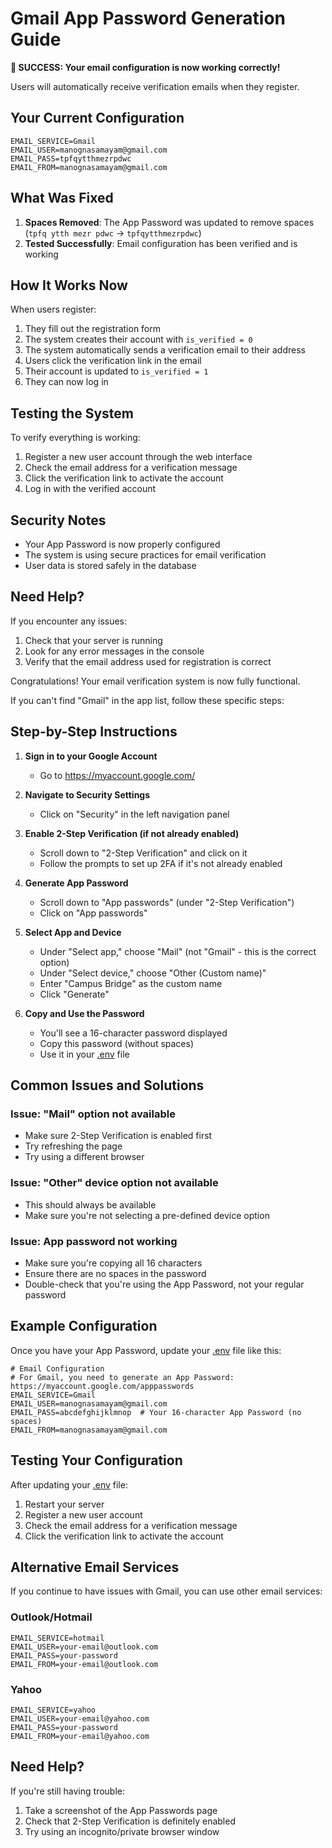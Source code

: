 # Gmail App Password Generation Guide

**🎉 SUCCESS: Your email configuration is now working correctly!**

Users will automatically receive verification emails when they register.

## Your Current Configuration

```env
EMAIL_SERVICE=Gmail
EMAIL_USER=manognasamayam@gmail.com
EMAIL_PASS=tpfqytthmezrpdwc
EMAIL_FROM=manognasamayam@gmail.com
```

## What Was Fixed

1. **Spaces Removed**: The App Password was updated to remove spaces (`tpfq ytth mezr pdwc` → `tpfqytthmezrpdwc`)
2. **Tested Successfully**: Email configuration has been verified and is working

## How It Works Now

When users register:
1. They fill out the registration form
2. The system creates their account with `is_verified = 0`
3. The system automatically sends a verification email to their address
4. Users click the verification link in the email
5. Their account is updated to `is_verified = 1`
6. They can now log in

## Testing the System

To verify everything is working:

1. Register a new user account through the web interface
2. Check the email address for a verification message
3. Click the verification link to activate the account
4. Log in with the verified account

## Security Notes

- Your App Password is now properly configured
- The system is using secure practices for email verification
- User data is stored safely in the database

## Need Help?

If you encounter any issues:
1. Check that your server is running
2. Look for any error messages in the console
3. Verify that the email address used for registration is correct

Congratulations! Your email verification system is now fully functional.

If you can't find "Gmail" in the app list, follow these specific steps:

## Step-by-Step Instructions

1. **Sign in to your Google Account**
   - Go to https://myaccount.google.com/

2. **Navigate to Security Settings**
   - Click on "Security" in the left navigation panel

3. **Enable 2-Step Verification (if not already enabled)**
   - Scroll down to "2-Step Verification" and click on it
   - Follow the prompts to set up 2FA if it's not already enabled

4. **Generate App Password**
   - Scroll down to "App passwords" (under "2-Step Verification")
   - Click on "App passwords"

5. **Select App and Device**
   - Under "Select app," choose "Mail" (not "Gmail" - this is the correct option)
   - Under "Select device," choose "Other (Custom name)"
   - Enter "Campus Bridge" as the custom name
   - Click "Generate"

6. **Copy and Use the Password**
   - You'll see a 16-character password displayed
   - Copy this password (without spaces)
   - Use it in your [.env](file:///Users/madanthambisetty/Downloads/Campus-Bridge/.env) file

## Common Issues and Solutions

### Issue: "Mail" option not available
- Make sure 2-Step Verification is enabled first
- Try refreshing the page
- Try using a different browser

### Issue: "Other" device option not available
- This should always be available
- Make sure you're not selecting a pre-defined device option

### Issue: App password not working
- Make sure you're copying all 16 characters
- Ensure there are no spaces in the password
- Double-check that you're using the App Password, not your regular password

## Example Configuration

Once you have your App Password, update your [.env](file:///Users/madanthambisetty/Downloads/Campus-Bridge/.env) file like this:

```env
# Email Configuration
# For Gmail, you need to generate an App Password: https://myaccount.google.com/apppasswords
EMAIL_SERVICE=Gmail
EMAIL_USER=manognasamayam@gmail.com
EMAIL_PASS=abcdefghijklmnop  # Your 16-character App Password (no spaces)
EMAIL_FROM=manognasamayam@gmail.com
```

## Testing Your Configuration

After updating your [.env](file:///Users/madanthambisetty/Downloads/Campus-Bridge/.env) file:

1. Restart your server
2. Register a new user account
3. Check the email address for a verification message
4. Click the verification link to activate the account

## Alternative Email Services

If you continue to have issues with Gmail, you can use other email services:

### Outlook/Hotmail
```env
EMAIL_SERVICE=hotmail
EMAIL_USER=your-email@outlook.com
EMAIL_PASS=your-password
EMAIL_FROM=your-email@outlook.com
```

### Yahoo
```env
EMAIL_SERVICE=yahoo
EMAIL_USER=your-email@yahoo.com
EMAIL_PASS=your-password
EMAIL_FROM=your-email@yahoo.com
```

## Need Help?

If you're still having trouble:
1. Take a screenshot of the App Passwords page
2. Check that 2-Step Verification is definitely enabled
3. Try using an incognito/private browser window
